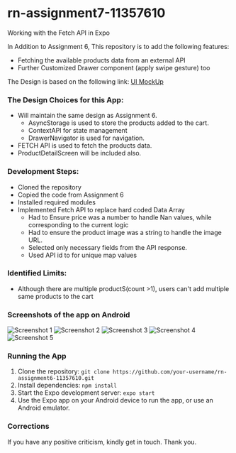 # rn-assignment7-11357610
Working with the Fetch API in Expo

In Addition to Assignment 6,
This repository is to add the following features:
- Fetching the available products data from an external API
- Further Customized Drawer component (apply swipe gesture) too 


The Design is based on the following link: [UI MockUp](https://drive.google.com/file/d/1GBW0tntCgBbtRXyx1k1tFDKLqksS7hpc/view?usp=sharing)

### The Design Choices for this App:
- Will maintain the same design as Assignment 6. 
  - AsyncStorage is used to store the products added to the cart.
  - ContextAPI for state management
  - DrawerNavigator is used for navigation.
- FETCH API is used to fetch the products data.
- ProductDetailScreen will be included also.

### Development Steps:
- Cloned the repository
- Copied the code from Assignment 6
- Installed required modules
- Implemented Fetch API to replace hard coded Data Array
  - Had to Ensure price was a number to handle Nan values, while corresponding to the current logic
  - Had to ensure the product image was a string to handle the image URL.
  - Selected only necessary fields from the API response.
  - Used API id to for unique map values


### Identified Limits:
- Although there are multiple productS(count >1), users can't add multiple same products to the cart


### Screenshots of the app on Android
![Screenshot 1](./ShopCart/assets/screenshot-1.jpg)
![Screenshot 2](./ShopCart/assets/screenshot-2.jpg)
![Screenshot 3](./ShopCart/assets/screenshot-3.jpg)
![Screenshot 4](./ShopCart/assets/screenshot-4.jpg)
![Screenshot 5](./ShopCart/assets/screenshot-5.jpg)

### Running the App
1. Clone the repository: `git clone https://github.com/your-username/rn-assignment6-11357610.git`
2. Install dependencies: `npm install`
3. Start the Expo development server: `expo start`
4. Use the Expo app on your Android device to run the app, or use an Android emulator.

### Corrections
If you have any positive criticism, kindly get in touch. 
Thank you.